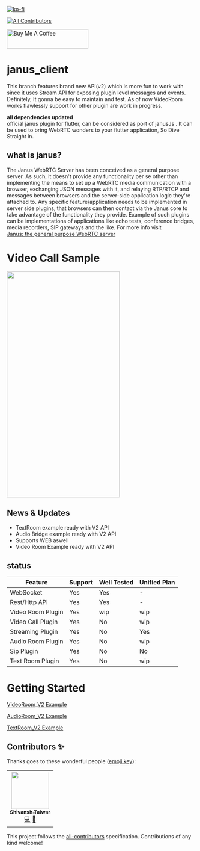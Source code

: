 [![ko-fi](https://www.ko-fi.com/img/githubbutton_sm.svg)](https://ko-fi.com/U7U11OZL8)  
<!-- ALL-CONTRIBUTORS-BADGE:START - Do not remove or modify this section -->
[![All Contributors](https://img.shields.io/badge/all_contributors-1-orange.svg?style=flat-square)](#contributors-)
<!-- ALL-CONTRIBUTORS-BADGE:END -->

<a href="https://www.buymeacoffee.com/gr20hjk" target="_blank"><img src="https://cdn.buymeacoffee.com/buttons/default-orange.png" alt="Buy Me A Coffee" style="height: 51px !important;width: 217px !important;" ></a>
# janus_client
This branch features brand new API(v2) which is more fun to work with since it uses Stream API for exposing plugin level messages and events.  
Definitely, It gonna be  easy to maintain and test.
As of now VideoRoom works flawlessly support for other plugin are work in progress. 

**all dependencies updated**  
official janus plugin for flutter, can be considered as port of janusJs . It can be used to bring WebRTC wonders to your flutter application, So Dive Straight in.


## what is janus?
The Janus WebRTC Server has been conceived as a general purpose server. As such, it doesn't provide any functionality per se other than implementing the means to set up a WebRTC media communication with a browser, exchanging JSON messages with it, and relaying RTP/RTCP and messages between browsers and the server-side application logic they're attached to. Any specific feature/application needs to be implemented in server side plugins, that browsers can then contact via the Janus core to take advantage of the functionality they provide. Example of such plugins can be implementations of applications like echo tests, conference bridges, media recorders, SIP gateways and the like.
For more info visit  
[Janus: the general purpose WebRTC server](https://janus.conf.meetecho.com/)



# Video Call Sample
<a href='https://youtu.be/wRo5nd7JnB4'><img src='https://github.com/shivanshtalwar0/flutter_janus_client/raw/master/samples/videocall_preview.jpg' 
                                            width='300' height='600'></a>

## News & Updates
- TextRoom example ready with V2 API
- Audio Bridge example ready with V2 API
- Supports WEB aswell
- Video Room Example ready with V2  API

## status
| Feature           | Support | Well Tested | Unified Plan |
|-------------------|---------|-------------|--------------|
| WebSocket         | Yes     | Yes         | -            |
| Rest/Http API     | Yes     | Yes         | -            |
| Video Room Plugin | Yes     | wip         | wip          |
| Video Call Plugin | Yes     | No          | wip          |
| Streaming Plugin  | Yes     | No          | Yes          |
| Audio Room Plugin | Yes     | No          | wip          |
| Sip Plugin        | Yes     | No          | No           |
| Text Room Plugin  | Yes     | No          | wip          |

# Getting Started
[VideoRoom_V2 Example](https://github.com/flutterjanus/flutter_janus_client/blob/v2/example/lib/VideoRoom_V2.dart)  


[AudioRoom_V2 Example](https://github.com/flutterjanus/flutter_janus_client/blob/v2/example/lib/AudioRoom_V2.dart)   
  
[TextRoom_V2 Example](https://github.com/flutterjanus/flutter_janus_client/blob/v2/example/lib/TextRoom_V2.dart)  


## Contributors ✨

Thanks goes to these wonderful people ([emoji key](https://allcontributors.org/docs/en/emoji-key)):

<!-- ALL-CONTRIBUTORS-LIST:START - Do not remove or modify this section -->
<!-- prettier-ignore-start -->
<!-- markdownlint-disable -->
<table>
  <tr>
    <td align="center"><a href="https://github.com/shivanshtalwar0"><img src="https://avatars.githubusercontent.com/u/26632663?v=4?s=100" width="100px;" alt=""/><br /><sub><b>Shivansh Talwar</b></sub></a><br /><a href="https://github.com/flutterjanus/flutter_janus_client/commits?author=shivanshtalwar0" title="Code">💻</a> <a href="https://github.com/flutterjanus/flutter_janus_client/commits?author=shivanshtalwar0" title="Documentation">📖</a></td>
  </tr>
</table>

<!-- markdownlint-restore -->
<!-- prettier-ignore-end -->

<!-- ALL-CONTRIBUTORS-LIST:END -->

This project follows the [all-contributors](https://github.com/all-contributors/all-contributors) specification. Contributions of any kind welcome!
